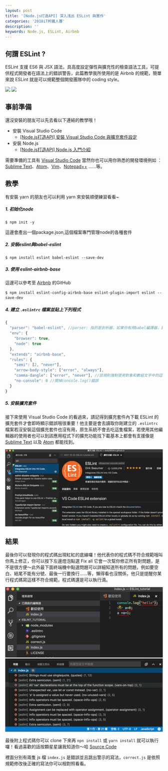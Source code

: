 ```yaml
---
layout: post
title: '[Node.js打造API] 深入浅出 ESLint 與實作'
categories: '2018iT邦鐵人賽'
description: ''
keywords: Node.js, ESLint, Airbnb
---
```


## 何謂 ESLint ?
ESLint 支援 ES6 與 JSX 語法，具高度設定彈性與擴充性的檢查語法工具，可提供程式開發者在語法上的錯誤警告，此篇教學我所使用的是 Airbnb 的規範，簡單來說 ESLint 就是可以規範整個開發團隊中的 coding style。

<img src="https://es6.io/images/eslint.png"> <img src="https://a0.muscache.com/airbnb/static/logos/belo-200x200-4d851c5b28f61931bf1df28dd15e60ef.png">

## 事前準備
還沒安裝的朋友可以先去看以下連結的教學哦！
- 安裝 Visual Studio Code
  - [[Node.js打造API] 安裝 Visual Studio Code 與擴充套件設定](https://andy6804tw.github.io/2017/12/12/vscode-tutorial/)
- 安裝 Node.js
  - [[Node.js打造API] Node.js 入門介紹](https://andy6804tw.github.io/2017/12/13/node-tutorial/)

需要準備的工具有 [Visual Studio Code](https://code.visualstudio.com/) 當然你也可以用你熟悉的開發環境例如 ： [Sublime Text](https://www.sublimetext.com/)、[Atom](https://atom.io/)、[Vim](https://vim.sourceforge.io/download.php)、[Notepad++](https://notepad-plus-plus.org/zh/) ......等。

## 教學

有安裝 yarn 的朋友也可以利用 yarn 來安裝順便練習看看~

##### 1. 初始化node
```
$ npm init -y
```
這邊會產出一個package.json,這個檔案專門管理node的各種套件

##### 2. 安裝eslint與babel-eslint 
```
$ npm install eslint babel-eslint --save-dev
```

##### 3. 使用 eslint-airbnb-base
這邊可以參考至 [Airbnb](es6+的eslint-rules) 的GitHub
```
$ npm install eslint-config-airbnb-base eslint-plugin-import eslint --save-dev
```

##### 4. 建立 `.eslintrc` 檔案並貼上下列程式
```js
{
  "parser": "babel-eslint", //parser: 指的是剖析器，如果你有用babel編譯器，就是設定"babel-eslint"
  "env": {
    "browser": true,
    "node": true
  },
  "extends": "airbnb-base",
  "rules": {
    "semi": [2, "never"],
    "arrow-body-style": ["error", "always"],
    "comma-dangle": ["error", "never"], //該規則強制使用對象和數組文字中的逗號
    "no-console": 0 //關掉console.log()錯誤
  }
}
```
##### 5. 安裝擴充套件

接下來使用 Visual Studio Code 的看過來，請記得到擴充套件內下載 ESLint 的擴充套件才會即時顯示錯誤哦很重要！他主要是會去讀取你剛建立的 `.eslintrc` 檔案若沒安裝這個擴充套件也沒有用，原生系統不會去吃這隻檔案，若使用其他編輯器的使用者也可以到該應用程式下的擴充功能找下載基本上都會有支援像是 [Sublime Text](https://www.sublimetext.com/) 以及 [Atom](https://atom.io/) 都能找到。

<img src="/images/posts/it2018/img1061222-1.png">

## 結果

最後你可以發現你的程式碼出現紅紅的底線囉！他代表你的程式碼不符合規範哦叫你馬上修正，你可以按下左邊燈泡點選 Fix all 它會一次幫你修正所有對問題，是不是很方便～此外最下面終端機中點選問題可以詳細知道所有的問題，例如要空白、結尾不能有分號、最後一行要換行......等，懶得看也沒關係，他只是提醒你某行程式碼寫這樣不符合規範，程式碼還是可以執行滴。

<img src="/images/posts/it2018/img1061222-2.png">
<img src="/images/posts/it2018/img1061222-3.png">


最後附上程式碼你可以 clone 下來再 `npn install` 或 `yarn install` 就可以執行囉！看過喜歡的話按顆星星讓我知道你～哈 [Source Code](https://github.com/andy6804tw/RESTful_API_start_kit/tree/Part1-ESLint)

裡面分別有兩隻 js 檔 `index.js` 是錯誤並且跳出警示的寫法，`correct.js` 是依照規範修改後正確的寫法你可以相對照看看。
